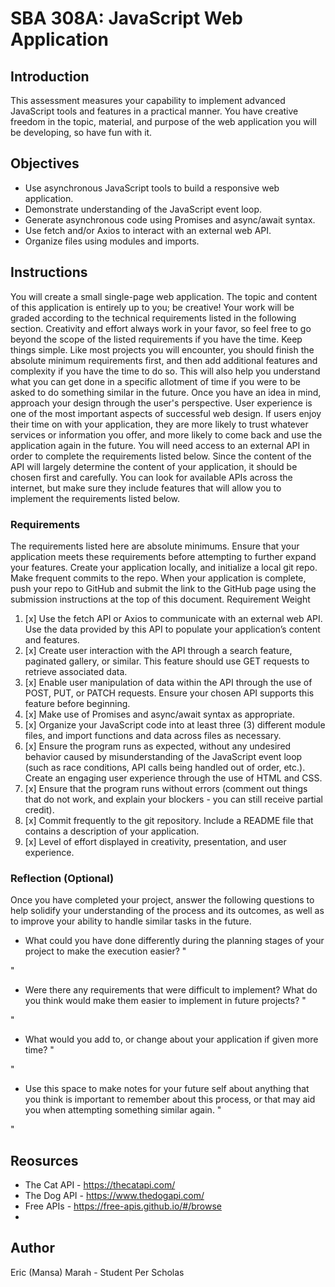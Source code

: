 # SBA 308A: JavaScript Web Application


## Introduction
This assessment measures your capability to implement advanced JavaScript tools and features in a practical manner. You have creative freedom in the topic, material, and purpose of the web application you will be developing, so have fun with it.


## Objectives
* Use asynchronous JavaScript tools to build a responsive web application.
* Demonstrate understanding of the JavaScript event loop.
* Generate asynchronous code using Promises and async/await syntax.
* Use fetch and/or Axios to interact with an external web API.
* Organize files using modules and imports.

## Instructions
You will create a small single-page web application. The topic and content of this application is entirely up to you; be creative!
Your work will be graded according to the technical requirements listed in the following section. Creativity and effort always work in your favor, so feel free to go beyond the scope of the listed requirements if you have the time.
Keep things simple. Like most projects you will encounter, you should finish the absolute minimum requirements first, and then add additional features and complexity if you have the time to do so. This will also help you understand what you can get done in a specific allotment of time if you were to be asked to do something similar in the future.
Once you have an idea in mind, approach your design through the user's perspective. User experience is one of the most important aspects of successful web design. If users enjoy their time on with your application, they are more likely to trust whatever services or information you offer, and more likely to come back and use the application again in the future.
You will need access to an external API in order to complete the requirements listed below. Since the content of the API will largely determine the content of your application, it should be chosen first and carefully. You can look for available APIs across the internet, but make sure they include features that will allow you to implement the requirements listed below.

### Requirements
The requirements listed here are absolute minimums. Ensure that your application meets these requirements before attempting to further expand your features.
Create your application locally, and initialize a local git repo. Make frequent commits to the repo. When your application is complete, push your repo to GitHub and submit the link to the GitHub page using the submission instructions at the top of this document.
Requirement	Weight
1. [x] Use the fetch API or Axios to communicate with an external web API. Use the data provided by this API to populate your application’s content and features.	
2. [x] Create user interaction with the API through a search feature, paginated gallery, or similar. This feature should use GET requests to retrieve associated data.
3. [x] Enable user manipulation of data within the API through the use of POST, PUT, or PATCH requests. Ensure your chosen API supports this feature before beginning.
4. [x] Make use of Promises and async/await syntax as appropriate.
5. [x] Organize your JavaScript code into at least three (3) different module files, and import functions and data across files as necessary.
6. [x] Ensure the program runs as expected, without any undesired behavior caused by misunderstanding of the JavaScript event loop (such as race conditions, API calls being handled out of order, etc.).
Create an engaging user experience through the use of HTML and CSS.	
7. [x] Ensure that the program runs without errors (comment out things that do not work, and explain your blockers - you can still receive partial credit).
8. [x] Commit frequently to the git repository.	
Include a README file that contains a description of your application.	
9. [x] Level of effort displayed in creativity, presentation, and user experience.

### Reflection (Optional)
Once you have completed your project, answer the following questions to help solidify your understanding of the process and its outcomes, as well as to improve your ability to handle similar tasks in the future.

* What could you have done differently during the planning stages of your project to make the execution easier?
"



"

* Were there any requirements that were difficult to implement? What do you think would make them easier to implement in future projects?
"



"

* What would you add to, or change about your application if given more time?
"



"

*  Use this space to make notes for your future self about anything that you think is important to remember about this process, or that may aid you when attempting something similar again.
"



"

## Reosurces
* The Cat API - https://thecatapi.com/
* The Dog API - https://www.thedogapi.com/
* Free APIs - https://free-apis.github.io/#/browse
* 


## Author
Eric (Mansa) Marah - Student Per Scholas
